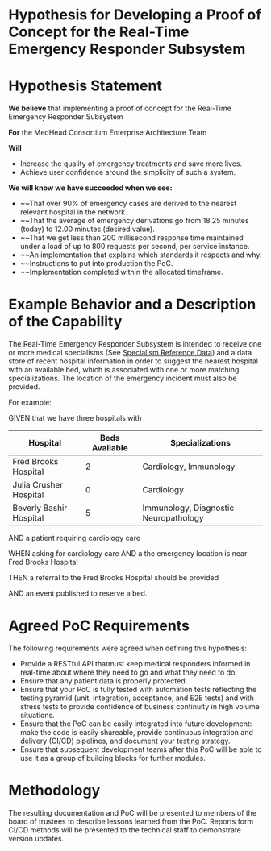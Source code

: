 # Hypothesis for Developing a Proof of Concept for the Real-Time Emergency Responder Subsystem

# Hypothesis Statement

**We believe** that implementing a proof of concept for the Real-Time Emergency Responder Subsystem

**For** the MedHead Consortium Enterprise Architecture Team

**Will**
* Increase the quality of emergency treatments and save more lives.
* Achieve user confidence around the simplicity of such a system.

**We will know we have succeeded when we see:**
* ~~That over 90% of emergency cases are derived to the nearest relevant hospital in the network.
* ~~That the average of emergency derivations go from 18.25 minutes (today) to 12.00 minutes (desired value).
* ~~That we get less than 200 millisecond response time maintained under a load of up to 800 requests per second, per service instance.
* ~~An implementation that explains which standards it respects and why.
* ~~Instructions to put into production the PoC.
* ~~Implementation completed within the allocated timeframe.

# Example Behavior and a Description of the Capability

The Real-Time Emergency Responder Subsystem is intended to receive one or more medical specialisms (See [Specialism Reference Data](../models/reference-data/specialties)) 
and a data store of recent hospital information in order to suggest the nearest hospital with an available bed, which is associated with
    one or more matching specializations. The location of the emergency incident must also be provided.
    
   For example:
   
   GIVEN that we have three hospitals with
   
   | Hospital | Beds Available  | Specializations |
   | -------- | --------------  | -------------- |
   | Fred Brooks Hospital | 2 | Cardiology, Immunology |
   | Julia Crusher Hospital | 0 | Cardiology |
   | Beverly Bashir Hospital | 5 | Immunology, Diagnostic Neuropathology |
   
   AND a patient requiring cardiology care
   
   WHEN asking for cardiology care AND a the emergency location is near Fred Brooks Hospital
   
   THEN a referral to the Fred Brooks Hospital should be provided
   
   AND an event published to reserve a bed.


# Agreed PoC Requirements

The following requirements were agreed when defining this hypothesis:

* Provide a RESTful API thatmust keep medical responders informed in real-time about where they need to go and what they need to do.
* Ensure that any patient data is properly protected. 
* Ensure that your PoC is fully tested with automation tests reflecting the testing pyramid (unit, integration, acceptance, and E2E tests) and with stress tests to provide confidence of business continuity in high volume situations.
* Ensure that the PoC can be easily integrated into future development: make the code is easily shareable, provide continuous integration and delivery (CI/CD) pipelines, and document your testing strategy.
* Ensure that subsequent development teams after this PoC will be able to use it as a group of building blocks for further modules.

# Methodology

The resulting documentation and PoC will be presented to members of the board of trustees to describe lessons learned from the PoC.
Reports form CI/CD methods will be presented to the technical staff to demonstrate version updates.

